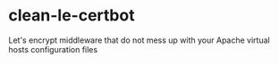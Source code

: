 # clean-le-certbot
Let's encrypt middleware that do not mess up with your Apache virtual hosts configuration files
